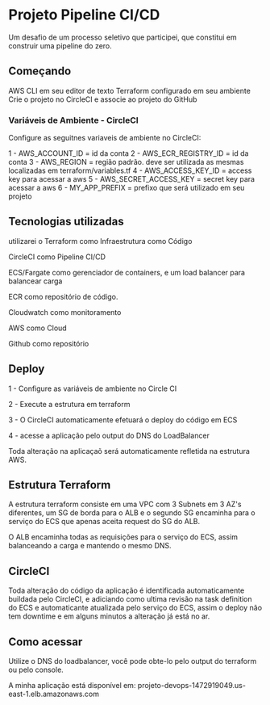 # Projeto Pipeline CI/CD

Um desafio de um processo seletivo que participei, que  constitui em construir uma pipeline do zero.

## Começando

AWS CLI em seu editor de texto
Terraform configurado em seu ambiente
Crie o projeto no CircleCI e associe ao projeto do GitHub

### Variáveis de Ambiente - CircleCI

Configure as seguitnes variaveis de ambiente no CircleCI:


1 - AWS_ACCOUNT_ID = id da conta
2 - AWS_ECR_REGISTRY_ID = id da conta
3 - AWS_REGION = região padrão. deve ser utilizada as mesmas localizadas em terraform/variables.tf
4 - AWS_ACCESS_KEY_ID = access key para acessar a aws
5 - AWS_SECRET_ACCESS_KEY = secret key para acessar a aws
6 - MY_APP_PREFIX = prefixo que será utilizado em seu projeto

## Tecnologias utilizadas


utilizarei o Terraform como Infraestrutura como Código 

CircleCI como Pipeline CI/CD

ECS/Fargate como gerenciador de containers, e um load balancer para balancear carga

ECR como repositório de código.

Cloudwatch como monitoramento

AWS como Cloud

Github como repositório

## Deploy

1 - Configure as variáveis de ambiente no Circle CI

2 - Execute a estrutura em terraform

3 - O CircleCI automaticamente efetuará o deploy do código em ECS

4 - acesse a aplicação pelo output do DNS do LoadBalancer

Toda alteração na aplicaçaõ será automaticamente refletida na estrutura AWS.

## Estrutura Terraform

A estrutura terraform consiste em uma VPC com 3 Subnets em 3 AZ's diferentes, um SG de borda para o ALB e o segundo SG encaminha para o serviço do ECS que apenas aceita request do SG do ALB.

O ALB encaminha todas as requisições para o serviço do ECS, assim balanceando a carga e mantendo o mesmo DNS.

## CircleCI

Toda alteração do código da aplicação é identificada automaticamente buildada pelo CircleCI, e adiciando como ultima revisão na task definition do ECS e automaticante atualizada pelo serviço do ECS, assim o deploy não tem downtime e em alguns minutos a alteração já está no ar.

## Como acessar

Utilize o DNS do loadbalancer, você pode obte-lo pelo output do terraform ou pelo console.

A minha aplicação está disponível em: projeto-devops-1472919049.us-east-1.elb.amazonaws.com



